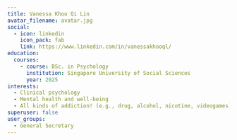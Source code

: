 ```yaml
---
title: Vanessa Khoo Qi Lin
avatar_filename: avatar.jpg
social:
  - icon: linkedin
    icon_pack: fab
    link: https://www.linkedin.com/in/vanessakhooql/
education:
  courses:
    - course: BSc. in Psychology
      institution: Singapore University of Social Sciences
      year: 2025
interests:
  - Clinical psychology
  - Mental health and well-being
  - All kinds of addiction! (e.g., drug, alcohol, nicotine, videogames)
superuser: false
user_groups:
  - General Secretary
---
```

